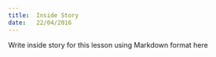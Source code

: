 ```yaml
---
title:  Inside Story
date:   22/04/2016
---
```


Write inside story for this lesson using Markdown format here